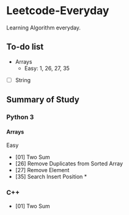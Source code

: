 # Leetcode-Everyday
Learning Algorithm everyday.

## To-do list
- Arrays
    - Easy: 1, 26, 27, 35

- [ ] String

## Summary of Study
### Python 3
#### Arrays
Easy
- [01] Two Sum
- [26] Remove Duplicates from Sorted Array
- [27] Remove Element
- [35] Search Insert Position *


### C++
- [01] Two Sum


